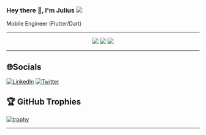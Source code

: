 
### Hey there 👋, I'm Julius ![](https://pbs.twimg.com/profile_banners/860357608552763393/1593430830/1500x500)

Mobile Engineer (Flutter/Dart) 


<hr>

<p align="center">
  <img src ="https://github-readme-stats.vercel.app/api?username=juliusaayang&show_icons=true&count_private=true&theme=darcula&hide_border=true&hide=issues,contribs&bg_color=00000000">
  <img src ="https://github-readme-stats.vercel.app/api/top-langs/?username=juliusaayang&layout=compact&hide_border=true&theme=darcula&bg_color=00000000&langs_count=6">
  <img src ="https://github-readme-streak-stats.herokuapp.com?user=juliusaayang&theme=darcula&hide_border=true&background=FFFFFF00">
</p>

<hr>

## 🌐Socials
<!-- [![Facebook](https://img.shields.io/badge/Facebook-%231877F2.svg?logo=Facebook&logoColor=white)](https://facebook.com/ethiel97)  -->
[![LinkedIn](https://img.shields.io/badge/LinkedIn-%230077B5.svg?logo=linkedin&logoColor=white)](https://linkedin.com/in/julius-ayang-3ab46b204) [![Twitter](https://img.shields.io/badge/Twitter-%231DA1F2.svg?logo=Twitter&logoColor=white)](https://twitter.com/juliusaayang)

## 🏆 GitHub Trophies

[![trophy](https://github-profile-trophy.vercel.app/?username=juliusaayang&theme=onedark&margin-w=15&margin-h=15)](https://www.buymeacoffee.com/pantani)

<hr>
